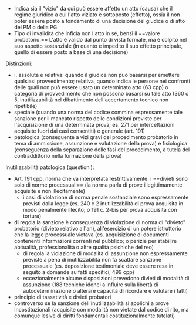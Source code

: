 - Indica sia il "vizio" da cui può essere affetto un atto (causa) che il regime giuridico a cui l'atto viziato è sottoposto (effetto), ossia il non poter essere posto a fondamento di una decisione del giudice o di atto del PM o della PG
- Tipo di invalidità che inficia non l'atto in sé, bensì il ==valore probatorio.== L'atto è valido dal punto di vista formale, ma è colpito nel suo aspetto sostanziale (in quanto è impedito il suo effetto principale, quello di essere posto a base di una decisione)

Distinzioni:
- i. assoluta e relativa: quando il giudice non può basarsi per emettere qualsiasi provvedimento; relativa, quando indica le persone nei confronti delle quali non può essere usato un determinato atto (63 cpp) o categoria di provvedimento che non possono basarsi su tale atto (360 c 5, inutilizzabilità nel dibattimento dell'accertamento tecnico non ripetibile)
- speciale (quando una norma del codice commina espressamente tale sanzione per il mancato rispetto delle condizioni previste per l'acquisizione di una determinata prova; es. 271 per intercettazioni acquisite fuori dai casi consentiti) e generale (art. 191)
- patologica (conseguente a vizi gravi del procedimento probatorio in tema di ammissione, assunzione e valutazione della prova) e fisiologica (conseguenza della separazione delle fasi del procedimento, a tutela del contraddittorio nella formazione della prova)

Inutilizzabilità patologica (questioni):
- Art. 191 cpp, norma che va interpretata restrittivamente: i ==divieti sono solo di norme processuali== (la norma parla di prove illegittimamente acquisite e non illecitamente)
	- i casi di violazione di norma penale sostanziale sono espressamente previsti dalla legge (es. 240 c 2 inutilizzabilità di prova acquisita in modo penalmente illecito; o 191 c. 2-bis per prova acquisita con tortura)
- di regola la sanzione è conseguenza di violazione di norma di "divieto" probatorio (divieto relativo all'an), all'esercizio di un potere istruttorio che la legge processuale vietava (es. acquisizione di documenti contenenti informazioni correnti nel pubblico; o perizie per stabilire abitualità, professionalità o altre qualità psichiche del reo)
	- di regola la violazione di modalità di assunzione non espressamente previste a pena di inutilizzabilità non fa scattare sanzione processuale (es. deposizione testimoniale deve essere resa in seguito a domande su fatti specifici, 499 cpp)
	- eccezionalmente alcune disposizioni prevedono divieti di modalità di assunzione (188 tecniche idonei a influire sulla libertà di autodeterminazione o alterare capacità di ricordare e valutare i fatti)
- principio di tassatività e divieti probatori 
- controverso se la sanzione dell'inutilizzabilità si applichi a prove incostituzionali (acquisite con modalità non vietate dal codice di rito, ma comunque lesive di diritti fondamentali costituzionalmente tutelati)